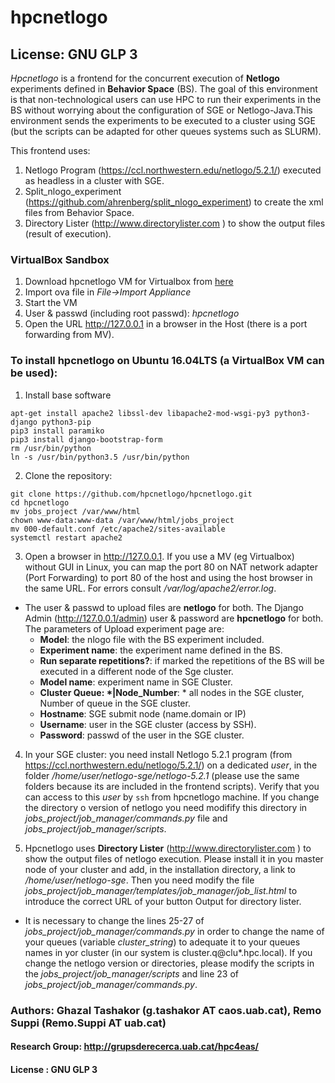 # hpcnetlogo 
## License: GNU GLP 3

*Hpcnetlogo* is a frontend for the concurrent execution of **Netlogo** experiments defined in **Behavior Space** (BS). The goal of this environment is that non-technological users can use HPC to run their experiments in the BS without worrying about the configuration of SGE or Netlogo-Java.This environment sends the experiments to be executed to a cluster using SGE (but the scripts can be adapted for other queues systems such as SLURM).

This frontend uses: 
1. Netlogo Program (https://ccl.northwestern.edu/netlogo/5.2.1/) executed as headless in a cluster with SGE.
1. Split_nlogo_experiment (https://github.com/ahrenberg/split_nlogo_experiment) to create the xml files from Behavior Space.
1. Directory Lister (http://www.directorylister.com ) to show the output files (result of execution).

### VirtualBox Sandbox
1. Download hpcnetlogo VM for Virtualbox from [here](https://uab-my.sharepoint.com/personal/1004099_uab_cat/_layouts/15/guestaccess.aspx?docid=1fcbdba18f63b43a9902f75ef029f4af1&authkey=AUF8uTl3lJ7AR6PF_YEydow)
1. Import ova file in *File->Import Appliance* 
1. Start the VM
1. User & passwd (including root passwd): *hpcnetlogo*
1. Open the URL http://127.0.0.1 in a browser in the Host (there is a port forwarding from MV). 

### To install hpcnetlogo on Ubuntu 16.04LTS (a VirtualBox VM can be used):
1. Install base software 
```
apt-get install apache2 libssl-dev libapache2-mod-wsgi-py3 python3-django python3-pip
pip3 install paramiko
pip3 install django-bootstrap-form
rm /usr/bin/python
ln -s /usr/bin/python3.5 /usr/bin/python

```
2. Clone the repository:

```
git clone https://github.com/hpcnetlogo/hpcnetlogo.git
cd hpcnetlogo
mv jobs_project /var/www/html
chown www-data:www-data /var/www/html/jobs_project
mv 000-default.conf /etc/apache2/sites-available
systemctl restart apache2

```
3. Open a browser in http://127.0.0.1. 
If you use a MV (eg Virtualbox) without GUI in Linux, you can map the port 80 on NAT network adapter (Port Forwarding) to port 80 of the host and using the host browser in the same URL. For errors consult */var/log/apache2/error.log*.

* The user & passwd to upload files are **netlogo** for both. The Django Admin (http://127.0.0.1/admin) user & password are **hpcnetlogo** for both. The parameters of Upload experiment page are:
  * **Model**: the nlogo file with the BS experiment included.
  * **Experiment name**: the experiment name defined in the BS.
  * **Run separate repetitions?**: if marked the repetitions of the BS will be executed in a different node of the Sge cluster.
  * **Model name**: experiment name in SGE Cluster. 
  * **Cluster Queue: \*|Node_Number**: \* all nodes in the SGE cluster, Number of queue in the SGE cluster. 
  * **Hostname**: SGE submit node (name.domain or IP)
  * **Username**: user in the SGE cluster (access by SSH).
  * **Password**: passwd of the user in the SGE cluster.

4. In your SGE cluster: you need install Netlogo 5.2.1 program (from https://ccl.northwestern.edu/netlogo/5.2.1/) on a dedicated *user*, in the folder */home/user/netlogo-sge/netlogo-5.2.1*  (please use the same folders because its are included in the frontend scripts). Verify that you can access to this *user* by `ssh` from hpcnetlogo machine. If you change the directory o version of netlogo you need modifify this directory in *jobs_project/job_manager/commands.py* file and *jobs_project/job_manager/scripts*.

5. Hpcnetlogo uses **Directory Lister** (http://www.directorylister.com ) to show the output files of netlogo execution. Please install it in you master node of your cluster and add, in the installation directory, a link to */home/user/netlogo-sge*. Then you need modify the file *jobs_project/job_manager/templates/job_manager/job_list.html* to introduce the correct URL of your button Output for directory lister. 

* It is necessary to change the lines 25-27 of *jobs_project/job_manager/commands.py* in order to change the name of your queues (variable *cluster_string*) to adequate it to your queues names in yor cluster  (in our system is cluster.q@clu\*.hpc.local). If you change the netlogo version or directories, please modify the scripts in the *jobs_project/job_manager/scripts* and line 23 of *jobs_project/job_manager/commands.py*. 


### Authors: Ghazal Tashakor (g.tashakor AT caos.uab.cat), Remo Suppi (Remo.Suppi AT uab.cat)
#### Research Group: http://grupsderecerca.uab.cat/hpc4eas/
#### License : GNU GLP 3



